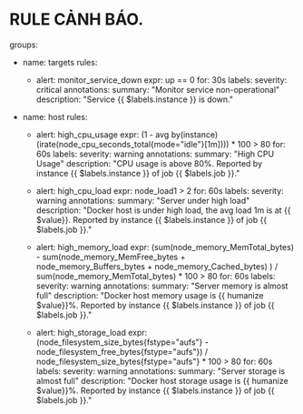 # RULE CẢNH BÁO.

groups:
- name: targets
  rules:
  - alert: monitor_service_down
    expr: up == 0
    for: 30s
    labels:
      severity: critical
    annotations:
      summary: "Monitor service non-operational"
      description: "Service {{ $labels.instance }} is down."


- name: host
  rules:
  - alert: high_cpu_usage
    expr: (1 - avg by(instance) (irate(node_cpu_seconds_total{mode="idle"}[1m]))) * 100 > 80
    for: 60s
    labels:
      severity: warning
    annotations:
      summary: "High CPU Usage"
      description: "CPU usage is above 80%. Reported by instance {{ $labels.instance }} of job {{ $labels.job }}."
  
  
  
  - alert: high_cpu_load
    expr: node_load1 > 2
    for: 60s
    labels:
      severity: warning
    annotations:
      summary: "Server under high load"
      description: "Docker host is under high load, the avg load 1m is at {{ $value}}. Reported by instance {{ $labels.instance }} of job {{ $labels.job }}."




  - alert: high_memory_load
    expr: (sum(node_memory_MemTotal_bytes) - sum(node_memory_MemFree_bytes + node_memory_Buffers_bytes + node_memory_Cached_bytes) ) / sum(node_memory_MemTotal_bytes) * 100 > 80
    for: 60s
    labels:
      severity: warning
    annotations:
      summary: "Server memory is almost full"
      description: "Docker host memory usage is {{ humanize $value}}%. Reported by instance {{ $labels.instance }} of job {{ $labels.job }}."




  - alert: high_storage_load
    expr: (node_filesystem_size_bytes{fstype="aufs"} - node_filesystem_free_bytes{fstype="aufs"}) / node_filesystem_size_bytes{fstype="aufs"}  * 100 > 80
    for: 60s
    labels:
      severity: warning
    annotations:
      summary: "Server storage is almost full"
      description: "Docker host storage usage is {{ humanize $value}}%. Reported by instance {{ $labels.instance }} of job {{ $labels.job }}."
